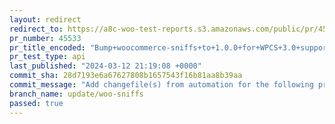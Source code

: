```yaml
---
layout: redirect
redirect_to: https://a8c-woo-test-reports.s3.amazonaws.com/public/pr/45533/api/index.html
pr_number: 45533
pr_title_encoded: "Bump+woocommerce-sniffs+to+1.0.0+for+WPCS+3.0+support"
pr_test_type: api
last_published: "2024-03-12 21:19:08 +0000"
commit_sha: 28d7193e6a67627808b1657543f16b81aa8b39aa
commit_message: "Add changefile(s) from automation for the following project(s): wooco…"
branch_name: update/woo-sniffs
passed: true
---
```

